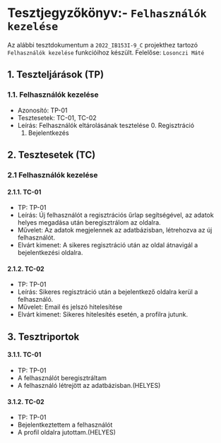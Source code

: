 # Tesztjegyzőkönyv:- `Felhasználók kezelése`

Az alábbi tesztdokumentum a `2022_IB153I-9_C` projekthez tartozó `Felhasználók kezelése` funkcióihoz készült. Felelőse: `Losonczi Máté`

## 1. Teszteljárások (TP)

### 1.1. Felhasználók kezelése
- Azonosító: TP-01
- Tesztesetek: TC-01, TC-02
- Leírás: Felhasználók eltárolásának tesztelése
  0. Regisztráció 
  1. Bejelentkezés



## 2. Tesztesetek (TC)

### 2.1 Felhasználók kezelése

#### 2.1.1. TC-01
- TP: TP-01
- Leírás: Új felhasználót a regisztrációs űrlap segítségével, az adatok helyes megadása után beregisztrálom az oldalra.
- Művelet: Az adatok megjelennek az adatbázisban, létrehozva az új felhasználót.
- Elvárt kimenet: A sikeres regisztráció után az oldal átnavigál a bejelentkezési oldalra.

#### 2.1.2. TC-02
- TP: TP-01
- Leírás: Sikeres regisztráció után a bejelentkező oldalra kerül a felhasználó.
- Művelet: Email és jelszó hitelesítése
- Elvárt kimenet: Sikeres hitelesítés esetén, a profilra jutunk.


## 3. Tesztriportok

#### 3.1.1. TC-01
- TP: TP-01
- A felhasználót beregisztráltam
- A felhasználó létrejött az adatbázisban.(HELYES)

#### 3.1.2. TC-02
- TP: TP-01
- Bejelentkeztettem a felhasználót
- A profil oldalra jutottam.(HELYES)






